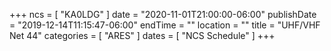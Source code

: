 +++
ncs = [ "KA0LDG" ]
date = "2020-11-01T21:00:00-06:00"
publishDate = "2019-12-14T11:15:47-06:00"
endTime = ""
location = ""
title = "UHF/VHF Net 44"
categories = [ "ARES" ]
dates = [ "NCS Schedule" ]
+++
